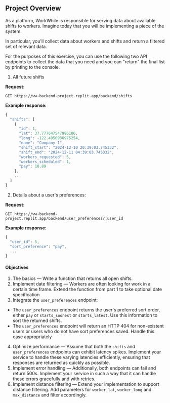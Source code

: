 ## Project Overview

As a platform, WorkWhile is responsible for serving data about available shifts to workers. Imagine today that you will be implementing a piece of the system.

In particular, you'll collect data about workers and shifts and return a filtered set of relevant data.

For the purposes of this exercise, you can use the following two API endpoints to collect the data that you need and you can "return" the final list by printing to the console.

1. All future shifts

**Request:**
```http
GET https://ww-backend-project.replit.app/backend/shifts
```

**Example response:**
```javascript
{
  "shifts": [
    {
      "id": 1,
      "lat": 37.777647547986106,
      "long": -122.4050936975254,
      "name": "Company 1",
      "shift_start": "2024-12-10 20:39:03.745332",
      "shift_end": "2024-12-11 04:39:03.745332",
      "workers_requested": 5,
      "workers_scheduled": 1,
      "pay": 18.89
    },
    ...
  ]
}
```

2. Details about a user's preferences:

**Request:**
```http
GET https://ww-backend-project.replit.app/backend/user_preferences/:user_id
```

**Example response:**
```javascript
{
  "user_id": 5,
  "sort_preference": "pay",
  ...
}
```


#### Objectives

1. The basics — Write a function that returns all open shifts.
2. Implement date filtering — Workers are often looking for work in a certain time frame. Extend the function from part 1 to take optional date specification
3. Integrate the `user_preferences` endpoint:
  - The `user_preferences` endpoint returns the user's preferred sort order, either `pay` or `starts_soonest` or `starts_latest`. Use this information to sort the returned shifts.
  - The `user_preferences` endpoint will return an HTTP 404 for non-existent users or users who do not have sort preferences saved. Handle this case appropriately
4. Optimize performance — Assume that both the `shifts` and `user_preferences` endpoints can exhibit latency spikes. Implement your service to handle these varying latencies efficiently, ensuring that responses are returned as quickly as possible.
5. Implement error handling — Additionally, both endpoints can fail and return 500s. Implement your service in such a way that it can handle these errors gracefully and with retries.
6. Implement distance filtering — Extend your implementation to support distance filtering. Add parameters for `worker_lat`, `worker_long` and `max_distance` and filter accordingly.